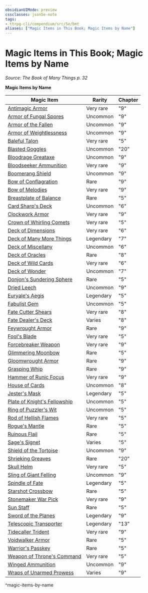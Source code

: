 ```yaml
---
obsidianUIMode: preview
cssclasses: json5e-note
tags:
- ttrpg-cli/compendium/src/5e/bmt
aliases: ["Magic Items in This Book; Magic Items by Name"]
---
```

# Magic Items in This Book; Magic Items by Name
*Source: The Book of Many Things p. 32* 

**Magic Items by Name**

| Magic Item | Rarity | Chapter |
|------------|--------|---------|
| [Antimagic Armor](antimagic-armor-bmt.md) | Very rare | "9" |
| [Armor of Fungal Spores](armor-of-fungal-spores-bmt.md) | Uncommon | "9" |
| [Armor of the Fallen](armor-of-the-fallen-bmt.md) | Uncommon | "9" |
| [Armor of Weightlessness](armor-of-weightlessness-bmt.md) | Uncommon | "9" |
| [Baleful Talon](baleful-talon-bmt.md) | Very rare | "5" |
| [Blasted Goggles](blasted-goggles-bmt.md) | Uncommon | "20" |
| [Bloodrage Greataxe](bloodrage-greataxe-bmt.md) | Uncommon | "9" |
| [Bloodseeker Ammunition](bloodseeker-ammunition-bmt.md) | Very rare | "9" |
| [Boomerang Shield](boomerang-shield-bmt.md) | Uncommon | "9" |
| [Bow of Conflagration](bow-of-conflagration-bmt.md) | Rare | "9" |
| [Bow of Melodies](bow-of-melodies-bmt.md) | Very rare | "9" |
| [Breastplate of Balance](breastplate-of-balance-bmt.md) | Rare | "5" |
| [Card Sharp's Deck](card-sharps-deck-bmt.md) | Uncommon | "6" |
| [Clockwork Armor](clockwork-armor-bmt.md) | Very rare | "9" |
| [Crown of Whirling Comets](crown-of-whirling-comets-bmt.md) | Very rare | "5" |
| [Deck of Dimensions](deck-of-dimensions-bmt.md) | Very rare | "6" |
| [Deck of Many More Things](3-Compendium/CLI/items/deck-of-many-more-things-bmt.md) | Legendary | "7" |
| [Deck of Miscellany](deck-of-miscellany-bmt.md) | Uncommon | "6" |
| [Deck of Oracles](deck-of-oracles-bmt.md) | Rare | "8" |
| [Deck of Wild Cards](deck-of-wild-cards-bmt.md) | Very rare | "6" |
| [Deck of Wonder](3-Compendium/CLI/items/deck-of-wonder-bmt.md) | Uncommon | "7" |
| [Donjon's Sundering Sphere](donjons-sundering-sphere-bmt.md) | Rare | "5" |
| [Dried Leech](dried-leech-bmt.md) | Uncommon | "9" |
| [Euryale's Aegis](euryales-aegis-bmt.md) | Legendary | "5" |
| [Fabulist Gem](fabulist-gem-bmt.md) | Uncommon | "5" |
| [Fate Cutter Shears](fate-cutter-shears-bmt.md) | Very rare | "8" |
| [Fate Dealer's Deck](1-fate-dealers-deck-bmt.md) | Varies | "8" |
| [Feywrought Armor](feywrought-armor-bmt.md) | Rare | "9" |
| [Fool's Blade](fools-blade-bmt.md) | Very rare | "5" |
| [Forcebreaker Weapon](forcebreaker-weapon-bmt.md) | Very rare | "9" |
| [Glimmering Moonbow](glimmering-moonbow-bmt.md) | Rare | "5" |
| [Gloomwrought Armor](gloomwrought-armor-bmt.md) | Rare | "9" |
| [Grasping Whip](grasping-whip-bmt.md) | Rare | "9" |
| [Hammer of Runic Focus](hammer-of-runic-focus-bmt.md) | Very rare | "9" |
| [House of Cards](house-of-cards-bmt.md) | Uncommon | "8" |
| [Jester's Mask](jesters-mask-bmt.md) | Legendary | "5" |
| [Plate of Knight's Fellowship](plate-of-knights-fellowship-bmt.md) | Uncommon | "5" |
| [Ring of Puzzler's Wit](ring-of-puzzlers-wit-bmt.md) | Uncommon | "5" |
| [Rod of Hellish Flames](rod-of-hellish-flames-bmt.md) | Very rare | "5" |
| [Rogue's Mantle](rogues-mantle-bmt.md) | Rare | "5" |
| [Ruinous Flail](ruinous-flail-bmt.md) | Rare | "5" |
| [Sage's Signet](sages-signet-bmt.md) | Varies | "5" |
| [Shield of the Tortoise](shield-of-the-tortoise-bmt.md) | Uncommon | "9" |
| [Shrieking Greaves](shrieking-greaves-bmt.md) | Rare | "20" |
| [Skull Helm](skull-helm-bmt.md) | Very rare | "5" |
| [Sling of Giant Felling](sling-of-giant-felling-bmt.md) | Uncommon | "9" |
| [Spindle of Fate](spindle-of-fate-bmt.md) | Legendary | "5" |
| [Starshot Crossbow](starshot-crossbow-bmt.md) | Rare | "5" |
| [Stonemaker War Pick](stonemaker-war-pick-bmt.md) | Very rare | "9" |
| [Sun Staff](sun-staff-bmt.md) | Rare | "5" |
| [Sword of the Planes](sword-of-the-planes-bmt.md) | Legendary | "9" |
| [Telescopic Transporter](telescopic-transporter-bmt.md) | Legendary | "13" |
| [Tidecaller Trident](tidecaller-trident-bmt.md) | Very rare | "9" |
| [Voidwalker Armor](voidwalker-armor-bmt.md) | Rare | "5" |
| [Warrior's Passkey](warriors-passkey-bmt.md) | Rare | "5" |
| [Weapon of Throne's Command](weapon-of-thrones-command-bmt.md) | Very rare | "5" |
| [Winged Ammunition](winged-ammunition-bmt.md) | Uncommon | "9" |
| [Wraps of Unarmed Prowess](1-wraps-of-unarmed-power-xdmg.md) | Varies | "9" |
^magic-items-by-name